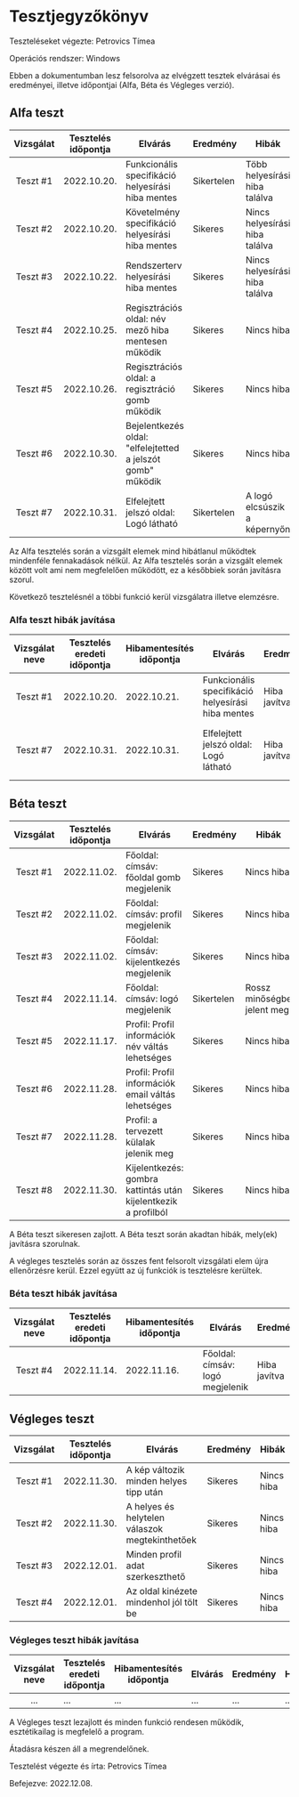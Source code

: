 # Tesztjegyzőkönyv

Teszteléseket végezte: Petrovics Tímea

Operációs rendszer: Windows

Ebben a dokumentumban lesz felsorolva az elvégzett tesztek elvárásai és eredményei, illetve időpontjai (Alfa, Béta és Végleges verzió).

## Alfa teszt

| Vizsgálat | Tesztelés időpontja | Elvárás | Eredmény | Hibák |
| :---: | --- | --- | --- | --- |
| Teszt #1 | 2022.10.20. | Funkcionális specifikáció helyesírási hiba mentes | Sikertelen | Több helyesírási hiba találva |
| Teszt #2 | 2022.10.20. | Követelmény specifikáció helyesírási hiba mentes | Sikeres | Nincs helyesírási hiba találva |
| Teszt #3 | 2022.10.22. | Rendszerterv helyesírási hiba mentes | Sikeres | Nincs helyesírási hiba találva |
| Teszt #4 | 2022.10.25. | Regisztrációs oldal: név mező hiba mentesen működik | Sikeres | Nincs hiba |
| Teszt #5 | 2022.10.26. | Regisztrációs oldal: a regisztráció gomb működik | Sikeres | Nincs hiba |
| Teszt #6 | 2022.10.30. | Bejelentkezés oldal: "elfelejtetted a jelszót gomb" működik | Sikeres | Nincs hiba |
| Teszt #7 | 2022.10.31. | Elfelejtett jelszó oldal: Logó látható | Sikertelen | A logó elcsúszik a képernyőn |

Az Alfa tesztelés során a vizsgált elemek mind hibátlanul működtek mindenféle fennakadások nélkül.
Az Alfa tesztelés során a vizsgált elemek között volt ami nem megfelelően működött, ez a későbbiek során javításra szorul.

Következő tesztelésnél a többi funkció kerül vizsgálatra illetve elemzésre.

### Alfa teszt hibák javítása
| Vizsgálat neve | Tesztelés eredeti időpontja | Hibamentesítés időpontja | Elvárás | Eredmény | Hibák |
| :---: | --- | --- | --- | --- | --- |
| Teszt #1 | 2022.10.20. | 2022.10.21. | Funkcionális specifikáció helyesírási hiba mentes | Hiba javítva | Helyesírás ellenőrizve és javítva |
| Teszt #7 | 2022.10.31. | 2022.10.31. | Elfelejtett jelszó oldal: Logó látható | Hiba javítva | A logó pozíciójának és méretének fixálása |

## Béta teszt

| Vizsgálat | Tesztelés időpontja | Elvárás | Eredmény | Hibák |
| :---: | --- | --- | --- | --- |
| Teszt #1 | 2022.11.02. | Főoldal: címsáv: főoldal gomb megjelenik | Sikeres | Nincs hiba |
| Teszt #2 | 2022.11.02. | Főoldal: címsáv: profil megjelenik | Sikeres | Nincs hiba |
| Teszt #3 | 2022.11.02. | Főoldal: címsáv: kijelentkezés megjelenik | Sikeres | Nincs hiba |
| Teszt #4 | 2022.11.14. | Főoldal: címsáv: logó megjelenik | Sikertelen | Rossz minőségbe jelent meg |
| Teszt #5 | 2022.11.17. | Profil: Profil információk név váltás lehetséges | Sikeres | Nincs hiba |
| Teszt #6 | 2022.11.28. | Profil: Profil információk email váltás lehetséges | Sikeres | Nincs hiba |
| Teszt #7 | 2022.11.28. | Profil: a tervezett külalak jelenik meg | Sikeres | Nincs hiba |
| Teszt #8 | 2022.11.30. | Kijelentkezés: gombra kattintás után kijelentkezik a profilból | Sikeres | Nincs hiba |

A Béta teszt sikeresen zajlott.
A Béta teszt során akadtan hibák, mely(ek) javításra szorulnak.

A végleges tesztelés során az összes fent felsorolt vizsgálati elem újra ellenőrzésre kerül. Ezzel együtt az új funkciók is tesztelésre kerültek.

### Béta teszt hibák javítása
| Vizsgálat neve | Tesztelés eredeti időpontja | Hibamentesítés időpontja | Elvárás | Eredmény | Hibák |
| :---: | --- | --- | --- | --- | --- |
| Teszt #4 | 2022.11.14. | 2022.11.16. | Főoldal: címsáv: logó megjelenik | Hiba javítva | Minőség és méret javítva |

## Végleges teszt
| Vizsgálat | Tesztelés időpontja | Elvárás | Eredmény | Hibák |
| :---: | --- | --- | --- | --- |
| Teszt #1 | 2022.11.30. | A kép változik minden helyes tipp után | Sikeres | Nincs hiba |
| Teszt #2 | 2022.11.30. | A helyes és helytelen válaszok megtekinthetőek | Sikeres | Nincs hiba |
| Teszt #3 | 2022.12.01. | Minden profil adat szerkeszthető | Sikeres | Nincs hiba |
| Teszt #4 | 2022.12.01. | Az oldal kinézete mindenhol jól tölt be | Sikeres | Nincs hiba |

### Végleges teszt hibák javítása
| Vizsgálat neve | Tesztelés eredeti időpontja | Hibamentesítés időpontja | Elvárás | Eredmény | Hibák |
| :---: | --- | --- | --- | --- | --- |
| ... | ... | ... | ... | ... | ... |

A Végleges teszt lezajlott és minden funkció rendesen működik, esztétikailag is megfelelő a program.

Átadásra készen áll a megrendelőnek.

Tesztelést végezte és írta: Petrovics Tímea

Befejezve: 2022.12.08.

